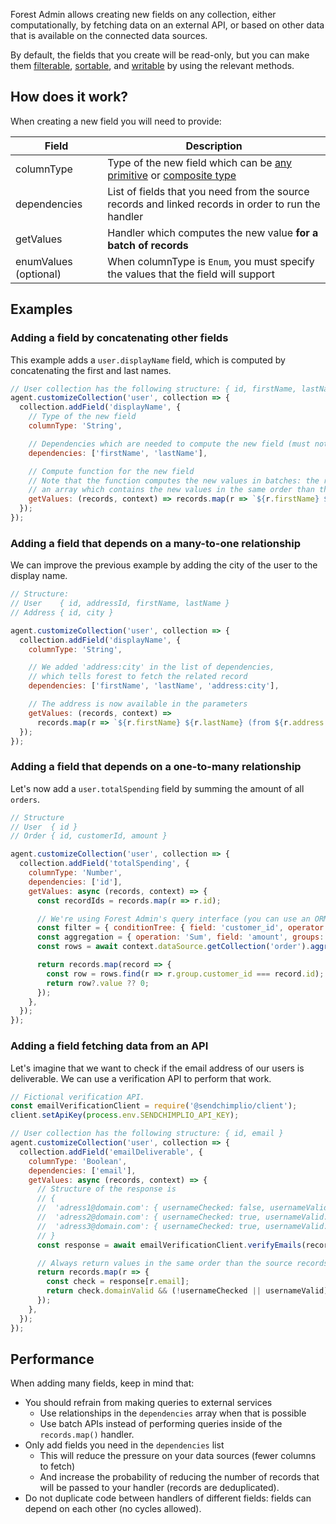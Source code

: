 Forest Admin allows creating new fields on any collection, either computationally, by fetching data on an external API, or based on other data that is available on the connected data sources.

By default, the fields that you create will be read-only, but you can make them [filterable](./filter.md), [sortable](./sort.md), and [writable](./write.md) by using the relevant methods.

## How does it work?

When creating a new field you will need to provide:

| Field                 | Description                                                                                                                                                                                  |
| --------------------- | -------------------------------------------------------------------------------------------------------------------------------------------------------------------------------------------- |
| columnType            | Type of the new field which can be [any primitive](../../under-the-hood/data-model/typing.md#primitive-types) or [composite type](../../under-the-hood/data-model/typing.md#composite-types) |
| dependencies          | List of fields that you need from the source records and linked records in order to run the handler                                                                                          |
| getValues             | Handler which computes the new value **for a batch of records**                                                                                                                              |
| enumValues (optional) | When columnType is `Enum`, you must specify the values that the field will support                                                                                                           |

## Examples

### Adding a field by concatenating other fields

This example adds a `user.displayName` field, which is computed by concatenating the first and last names.

```javascript
// User collection has the following structure: { id, firstName, lastName }
agent.customizeCollection('user', collection => {
  collection.addField('displayName', {
    // Type of the new field
    columnType: 'String',

    // Dependencies which are needed to compute the new field (must not be empty)
    dependencies: ['firstName', 'lastName'],

    // Compute function for the new field
    // Note that the function computes the new values in batches: the return value must be
    // an array which contains the new values in the same order than the provided records.
    getValues: (records, context) => records.map(r => `${r.firstName} ${r.lastName}`),
  });
});
```

### Adding a field that depends on a many-to-one relationship

We can improve the previous example by adding the city of the user to the display name.

```javascript
// Structure:
// User    { id, addressId, firstName, lastName }
// Address { id, city }

agent.customizeCollection('user', collection => {
  collection.addField('displayName', {
    columnType: 'String',

    // We added 'address:city' in the list of dependencies,
    // which tells forest to fetch the related record
    dependencies: ['firstName', 'lastName', 'address:city'],

    // The address is now available in the parameters
    getValues: (records, context) =>
      records.map(r => `${r.firstName} ${r.lastName} (from ${r.address.city})`),
  });
});
```

### Adding a field that depends on a one-to-many relationship

Let's now add a `user.totalSpending` field by summing the amount of all `orders`.

```javascript
// Structure
// User  { id }
// Order { id, customerId, amount }

agent.customizeCollection('user', collection => {
  collection.addField('totalSpending', {
    columnType: 'Number',
    dependencies: ['id'],
    getValues: async (records, context) => {
      const recordIds = records.map(r => r.id);

      // We're using Forest Admin's query interface (you can use an ORM or a plain SQL query)
      const filter = { conditionTree: { field: 'customer_id', operator: 'In', value: recordIds } };
      const aggregation = { operation: 'Sum', field: 'amount', groups: [{ field: 'customer_id' }] };
      const rows = await context.dataSource.getCollection('order').aggregate(filter);

      return records.map(record => {
        const row = rows.find(r => r.group.customer_id === record.id);
        return row?.value ?? 0;
      });
    },
  });
});
```

### Adding a field fetching data from an API

Let's imagine that we want to check if the email address of our users is deliverable.
We can use a verification API to perform that work.

```javascript
// Fictional verification API.
const emailVerificationClient = require('@sendchimplio/client');
client.setApiKey(process.env.SENDCHIMPLIO_API_KEY);

// User collection has the following structure: { id, email }
agent.customizeCollection('user', collection => {
  collection.addField('emailDeliverable', {
    columnType: 'Boolean',
    dependencies: ['email'],
    getValues: async (records, context) => {
      // Structure of the response is
      // {
      //  'adress1@domain.com': { usernameChecked: false, usernameValid: null, domainValid: true },
      //  'adress2@domain.com': { usernameChecked: true, usernameValid: true, domainValid: true },
      //  'adress3@domain.com': { usernameChecked: true, usernameValid: true, domainValid: true },
      // }
      const response = await emailVerificationClient.verifyEmails(records.map(r => r.email));

      // Always return values in the same order than the source records
      return records.map(r => {
        const check = response[r.email];
        return check.domainValid && (!usernameChecked || usernameValid);
      });
    },
  });
});
```

## Performance

When adding many fields, keep in mind that:

- You should refrain from making queries to external services
  - Use relationships in the `dependencies` array when that is possible
  - Use batch APIs instead of performing queries inside of the `records.map()` handler.
- Only add fields you need in the `dependencies` list
  - This will reduce the pressure on your data sources (fewer columns to fetch)
  - And increase the probability of reducing the number of records that will be passed to your handler (records are deduplicated).
- Do not duplicate code between handlers of different fields: fields can depend on each other (no cycles allowed).
